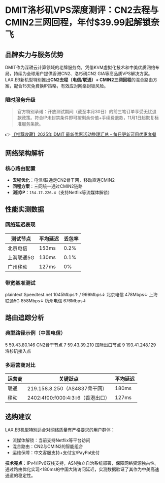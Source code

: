 # DMIT洛杉矶VPS深度测评：CN2去程与CMIN2三网回程，年付$39.99起解锁奈飞

## 品牌实力与服务优势
DMIT作为深耕云计算领域的老牌服务商，凭借KVM虚拟化技术和中美优质网络布局，持续为全球用户提供香港CN2、洛杉矶CN2 GIA等高品质VPS解决方案。LAX.EB新机型特别推出**CN2去程（电信/联通）+ CMIN2三网回程**的混合路由方案，配合15天免费换IP策略，有效应对网络封锁风险。

### 限时服务升级
> 官方特别承诺：开放测试期间（截至本月30日）的前三笔订单享受无忧退款政策。符合IP未封禁条件即可按剩余价值+手续费退款，11月1日起恢复标准服务条款。

👉 [【推荐收藏】2025年 DMIT 最新优惠活动整理汇总 - 每日更新可用优惠套餐](https://bit.ly/dmit_coupon)

## 网络架构解析
### 核心路由配置
- **去程优化**：电信/联通走CN2骨干网，移动直连CMIN2
- **回程方案**：三网统一通过CMIN2链路
- **测试IP**：`154.17.226.4`（支持Netflix等流媒体解锁）

## 性能实测数据
### 网络延迟表现
| 测试节点       | 平均延迟 | 丢包率 |
|----------------|----------|--------|
| 北京电信       | 153ms    | 0.2%   |
| 上海联通5G     | 130ms    | 0.1%   |
| 广州移动       | 127ms    | 0%     |

### 带宽基准测试
plaintext
Speedtest.net       1045Mbps↑ / 999Mbps↓
北京电信           478Mbps↓
上海联通5G         858Mbps↓
杭州电信           676Mbps↓

## 路由追踪分析
### 典型路径示例（中国电信）

5  59.43.80.146    CN2骨干节点
7  59.43.39.210    国际出口节点
9  193.41.248.129  洛杉矶接入点

### 多运营商对比
| 运营商 | 关键跃点                          | 平均延迟 |
|--------|-----------------------------------|----------|
| 联通   | 219.158.8.250（AS4837骨干网）     | 180ms    |
| 移动   | 2402:4f00:f000:4:3::6（香港出口） | 127ms    |

## 选购建议
LAX.EB机型特别适合对网络质量有严格要求的用户群体：
- 流媒体解锁：当前支持Netflix等平台访问
- 混合路由：CN2与CMIN2的智能组合
- 运维保障：中文客服支持+支付宝/PayPal支付

**技术亮点**：IPv4/IPv6双栈支持，ASN独立自治系统部署，保障网络资源独占性。通过路由优化实现<180ms的中国大陆访问延迟，实测数据验证了其作为中美高速通道的稳定性。